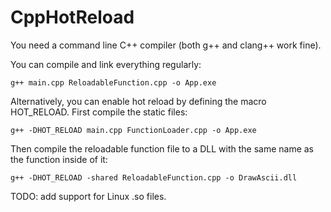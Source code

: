 # CppHotReload

You need a command line C++ compiler (both g++ and clang++ work fine).

You can compile and link everything regularly:

```
g++ main.cpp ReloadableFunction.cpp -o App.exe
```

Alternatively, you can enable hot reload by defining the macro HOT_RELOAD.
First compile the static files:

```
g++ -DHOT_RELOAD main.cpp FunctionLoader.cpp -o App.exe
```

Then compile the reloadable function file to a DLL with the same name as the function inside of it:

```
g++ -DHOT_RELOAD -shared ReloadableFunction.cpp -o DrawAscii.dll
```

TODO: add support for Linux .so files.

